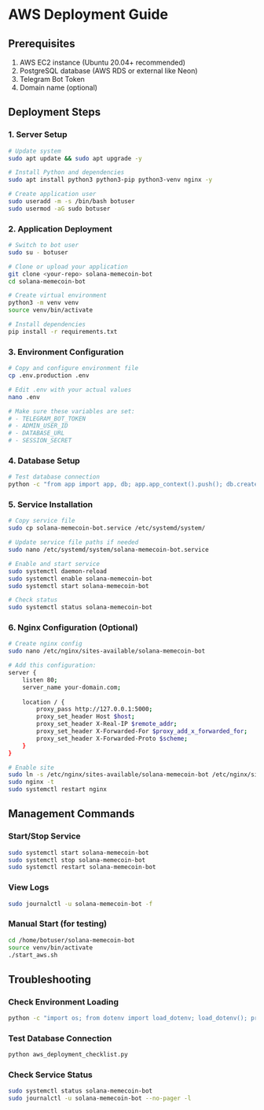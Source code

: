 # AWS Deployment Guide

## Prerequisites
1. AWS EC2 instance (Ubuntu 20.04+ recommended)
2. PostgreSQL database (AWS RDS or external like Neon)
3. Telegram Bot Token
4. Domain name (optional)

## Deployment Steps

### 1. Server Setup
```bash
# Update system
sudo apt update && sudo apt upgrade -y

# Install Python and dependencies
sudo apt install python3 python3-pip python3-venv nginx -y

# Create application user
sudo useradd -m -s /bin/bash botuser
sudo usermod -aG sudo botuser
```

### 2. Application Deployment
```bash
# Switch to bot user
sudo su - botuser

# Clone or upload your application
git clone <your-repo> solana-memecoin-bot
cd solana-memecoin-bot

# Create virtual environment
python3 -m venv venv
source venv/bin/activate

# Install dependencies
pip install -r requirements.txt
```

### 3. Environment Configuration
```bash
# Copy and configure environment file
cp .env.production .env

# Edit .env with your actual values
nano .env

# Make sure these variables are set:
# - TELEGRAM_BOT_TOKEN
# - ADMIN_USER_ID  
# - DATABASE_URL
# - SESSION_SECRET
```

### 4. Database Setup
```bash
# Test database connection
python -c "from app import app, db; app.app_context().push(); db.create_all(); print('Database OK')"
```

### 5. Service Installation
```bash
# Copy service file
sudo cp solana-memecoin-bot.service /etc/systemd/system/

# Update service file paths if needed
sudo nano /etc/systemd/system/solana-memecoin-bot.service

# Enable and start service
sudo systemctl daemon-reload
sudo systemctl enable solana-memecoin-bot
sudo systemctl start solana-memecoin-bot

# Check status
sudo systemctl status solana-memecoin-bot
```

### 6. Nginx Configuration (Optional)
```bash
# Create nginx config
sudo nano /etc/nginx/sites-available/solana-memecoin-bot

# Add this configuration:
server {
    listen 80;
    server_name your-domain.com;
    
    location / {
        proxy_pass http://127.0.0.1:5000;
        proxy_set_header Host $host;
        proxy_set_header X-Real-IP $remote_addr;
        proxy_set_header X-Forwarded-For $proxy_add_x_forwarded_for;
        proxy_set_header X-Forwarded-Proto $scheme;
    }
}

# Enable site
sudo ln -s /etc/nginx/sites-available/solana-memecoin-bot /etc/nginx/sites-enabled/
sudo nginx -t
sudo systemctl restart nginx
```

## Management Commands

### Start/Stop Service
```bash
sudo systemctl start solana-memecoin-bot
sudo systemctl stop solana-memecoin-bot
sudo systemctl restart solana-memecoin-bot
```

### View Logs
```bash
sudo journalctl -u solana-memecoin-bot -f
```

### Manual Start (for testing)
```bash
cd /home/botuser/solana-memecoin-bot
source venv/bin/activate
./start_aws.sh
```

## Troubleshooting

### Check Environment Loading
```bash
python -c "import os; from dotenv import load_dotenv; load_dotenv(); print('TOKEN:', os.getenv('TELEGRAM_BOT_TOKEN')[:10] if os.getenv('TELEGRAM_BOT_TOKEN') else 'NOT FOUND')"
```

### Test Database Connection
```bash
python aws_deployment_checklist.py
```

### Check Service Status
```bash
sudo systemctl status solana-memecoin-bot
sudo journalctl -u solana-memecoin-bot --no-pager -l
```
